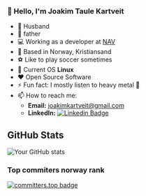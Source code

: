 ### :wave: Hello, I'm Joakim Taule Kartveit
- 👨 Husband
- :baby: father
- :computer: Working as a developer at [NAV](https://nav.no) 
- :house_with_garden: Based in Norway, Kristiansand
- :soccer: Like to play soccer sometimes
- :penguin: Current OS **Linux**
- :heart: Open Source Software
- ⚡ Fun fact: I mostly listen to heavy metal :musical_note:
- 📫 How to reach me:
  - **Email:** joakimkartveit@gmail.com
  - **LinkedIn:** 
[![Linkedin Badge](https://img.shields.io/badge/-LinkedIn-blue?style=flat-square&logo=Linkedin&logoColor=white&link=https://www.linkedin.com/in/harshkumarkhatri/)](https://www.linkedin.com/in/joakim-taule-kartveit-7633aa84/)

## GitHub Stats
![Your GitHub stats](https://github-readme-stats.vercel.app/api?username=MikAoJk&show_icons=true&theme=radical)
### Top commiters norway rank
[![committers.top badge](https://user-badge.committers.top/norway/MikAoJk.svg)](
https://user-badge.committers.top/norway/MikAoJk)
